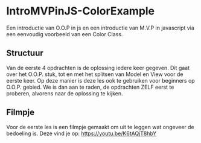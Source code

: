 # IntroMVPinJS-ColorExample
Een introductie van O.O.P in js en een introductie van M.V.P in javascript via een eenvoudig voorbeeld van een Color Class.

## Structuur
Van de eerste 4 opdrachten is de oplossing iedere keer gegeven. Dit gaat over het O.O.P. stuk, tot en met het splitsen van Model en View voor de eerste keer.
Op deze manier is deze les ook te gebruiken voor beginners op O.O.P. gebied.
We is dan aan te raden, de opdrachten ZELF eerst te proberen, alvorens naar de oplossing te kijken.

## Filmpje
Voor de eerste les is een filmpje gemaakt om uit te leggen wat ongeveer de bedoeling is.
Deze vind je op: https://youtu.be/K6tAQjT8hbY

